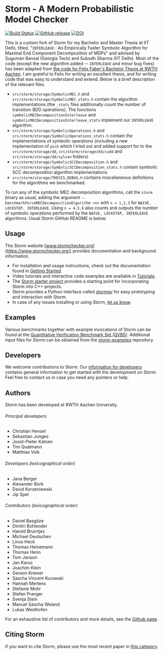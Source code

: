 Storm - A Modern Probabilistic Model Checker
============================================

[![Build Status](https://github.com/moves-rwth/storm/workflows/Build%20Test/badge.svg)](https://github.com/moves-rwth/storm/actions)
[![GitHub release](https://img.shields.io/github/release/moves-rwth/storm.svg)](https://github.com/moves-rwth/storm/releases/)
[![DOI](https://zenodo.org/badge/DOI/10.5281/zenodo.1181896.svg)](https://doi.org/10.5281/zenodo.1181896)

This is a custom fork of Storm for my Bachelor and Master Thesis at IIT Delhi, titled, "`INTERLEAVE` : An Empirically Faster Symbolic Algorithm for Maximal End Component Decomposition of MDPs" and advised by Suguman Bansal (Georgia Tech) and Subodh Sharma (IIT Delhi). Most of the code (except the new algorithm added -- `INTERLEAVE` and minor bug fixes) has been adapted from [the code for Felix Faber's Bachelor Thesis at RWTH Aachen](https://doi.org/10.5281/zenodo.8311805). I am grateful to Felix for writing an excellent thesis, and for writing code that was easy to understand and extend. Below is a brief description of the relevant files.

- `src/storm/storage/SymbolicMEC.h` and `src/storm/storage/SymbolicMEC_stats.h` contain the algorithm implementations (the `_stats` files additionally count the number of transition BDD operations). The functions `symbolicMECDecompositionInterleave` and `symbolicMECDecompositionInterleave_stats` implement our `INTERLEAVE` algorithm.
- `src/storm/storage/SymbolicOperations.h` and `src/storm/storage/SymbolicOperations_stats.h` contain the implementations of symbolic operations (including a new implementation of `pick` which I tried out and added support for to the `src/storm/storage/dd`, `src/storm/storage/dd/cudd` and `src/storm/storage/dd/sylvan` folders)
- `src/storm/storage/SymbolicSCCDecomposition.h` and `src/storm/storage/SymbolicSCCDecomposition_stats.h` contain symbolic SCC decomposition algorithm implementations
- `src/storm/storage/THESIS_DEBUG.h` contains miscellaneous definitions for the algorithms we benchmarked.

To run any of the symbolic MEC decomposition algorithms, call the `storm` binary as usual, adding the argument `--benchmarkForceMECDecompositionAlgorithm <n>` with `n = 1,2,3` for `NAIVE, LOCKSTEP, INTERLEAVE`. Using `n = 4,5,6` also counts and outputs the number of symbolic operations performed by the `NAIVE, LOCKSTEP, INTERLEAVE` algorithms. Usual Storm GitHub README is below.

Usage
-----------------------------
The Storm website [www.stormchecker.org](https://www.stormchecker.org/) provides documentation and background information.
- For installation and usage instructions, check out the documentation found in [Getting Started](http://www.stormchecker.org/getting-started.html).
- Video tutorials and interactive code examples are available in [Tutorials](https://www.stormchecker.org/tutorials.html).
- The [Storm starter project](https://github.com/moves-rwth/storm-project-starter-cpp/) provides a starting point for incorporating Storm into C++ projects.
- Storm provides a Python interface called [stormpy](https://moves-rwth.github.io/stormpy/) for easy prototyping and interaction with Storm.
- In case of any issues installing or using Storm, [let us know](https://www.stormchecker.org/documentation/obtain-storm/troubleshooting.html).


Examples
-----------------------------
Various benchmarks together with example invocations of Storm can be found at the [Quantitative Verification Benchmark Set (QVBS)](http://qcomp.org/benchmarks).
Additional input files for Storm can be obtained from the [storm-examples](https://github.com/moves-rwth/storm-examples) repository.


Developers
-----------------------------
We welcome contributions to Storm.
Our [information for developers](doc/developers.md) contains general information to get started with the development on Storm.
Feel free to contact us in case you need any pointers or help.


Authors
-----------------------------
Storm has been developed at RWTH Aachen University.

###### Principal developers
* Christian Hensel
* Sebastian Junges
* Joost-Pieter Katoen
* Tim Quatmann
* Matthias Volk

###### Developers (lexicographical order)
* Jana Berger
* Alexander Bork
* David Korzeniewski
* Jip Spel

###### Contributors (lexicographical order)
* Daniel Basgöze
* Dimitri Bohlender
* Harold Bruintjes
* Michael Deutschen
* Linus Heck
* Thomas Heinemann
* Thomas Henn
* Tom Janson
* Jan Karuc
* Joachim Klein
* Gereon Kremer
* Sascha Vincent Kurowski
* Hannah Mertens
* Stefanie Mohr
* Stefan Pranger
* Svenja Stein
* Manuel Sascha Weiand
* Lukas Westhofen

For an exhaustive list of contributors and more details, see the [Github page](https://github.com/moves-rwth/storm/graphs/contributors).


Citing Storm
-----------------------------
If you want to cite Storm, please use the most recent paper in [this category](https://www.stormchecker.org/publications.html).
